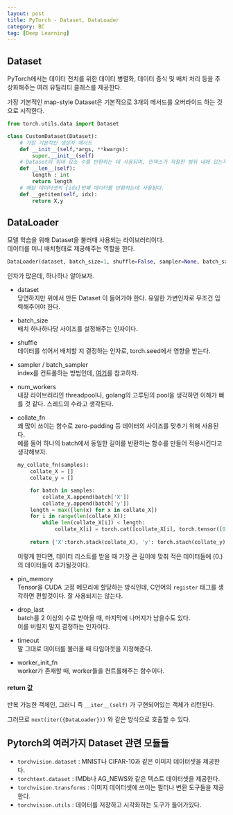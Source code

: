 ```yaml
---
layout: post
title: PyTorch - Dataset, DataLoader
category: BC
tag: [Deep Learning] 
---
```



## Dataset

PyTorch에서는 데이터 전치를 위한 데이터 병렬화, 데이터 증식 및 배치 처리 등을 추상화해주는 여러 유틸리티 클래스를 제공한다.  

가장 기본적인 map-style Dataset은 기본적으로 3개의 메서드를 오버라이드 하는 것으로 시작한다.  

```python
from torch.utils.data import Dataset

class CustomDataset(Dataset):
    # 가장 기본적인 생성자 메서드
    def __init__(self,*args, **kwargs):
        super.__init__(self)
    # Dataset의 최대 요소 수를 반환하는 데 사용되며, 인덱스가 적절한 범위 내에 있는지 확인하는 용도로도 호출된다.  
    def __len__(self):
        length : int
        return length
    # 해당 데이터셋의 {idx}번째 데이터를 반환하는데 사용된다.  
    def __getitem(self, idx):
        return X,y
```

## DataLoader

모델 학습을 위해 Dataset을 불러때 사용되는 라이브러리이다.  
데이터를 미니 배치형태로 제공해주는 역할을 한다.  

```py
DataLoader(dataset, batch_size=1, shuffle=False, sampler=None, batch_sampler=None, num_workers=0, collate_fn=None, pin_memory=False, drop_last=False, timeout=0, worker_init_fn=None)
```

인자가 많은데, 하나하나 알아보자.  

- dataset  
    당연하지만 위에서 만든 Dataset 이 들어가야 한다. 유일한 가변인자로 무조건 입력해주어야 한다.  

- batch_size  
    배치 하나하나당 사이즈를 설정해주는 인자이다.  

- shuffle  
    데이터를 섞어서 배치할 지 결정하는 인자로, torch.seed에서 영향을 받는다.  
- sampler / batch_sampler  
    index를 컨트롤하는 방법인데, [여기](https://towardsdatascience.com/pytorch-basics-sampling-samplers-2a0f29f0bf2a)를 참고하자.  
- num_workers  
    내장 라이브러리인 threadpool나, golang의 고루틴의 pool을 생각하면 이해가 빠를 것 같다. 스레드의 수라고 생각된다.  
- collate_fn  
    꽤 많이 쓰이는 함수로 zero-padding 등 데이터의 사이즈를 맞추기 위해 사용된다.  
    예를 들어 하나의 batch에서 동일한 길이를 반환하는 함수를 만들어 적용시킨다고 생각해보자.  

    ```py
    my_collate_fn(samples):
        collate_X = []
        collate_y = []

        for batch in samples:
            collate_X.append(batch['X'])
            collate_y.append(batch['y'])
        length = max([len(x) for x in collate_X])
        for i in range(len(collate_X)):
            while len(collate_X[i]) < length:
                collate_X[i] = torch.cat([collate_X[i], torch.tensor([0.])])
        
        return {'X':torch.stack(collate_X), 'y': torch.stach(collate_y)}  
    ```  
    이렇게 한다면, 데이터 리스트를 받을 때 가장 큰 길이에 맞춰 적은 데이터들에 (0.) 의 데이터들이 추가될것이다.  

- pin_memory  
    Tensor을 CUDA 고정 메모리에 할당하는 방식인데, C언어의 `register` 태그를 생각하면 편할것이다. 잘 사용되지는 않는다.    
- drop_last  
    batch를 2 이상의 수로 받아올 때, 마지막에 나머지가 남을수도 있다.  
    이를 버릴지 말지 결정하는 인자이다.  
- timeout  
    말 그대로 데이터를 불러올 때 타임아웃을 지정해준다.  
- worker_init_fn  
    worker가 존재할 때, worker들을 컨트롤해주는 함수이다.  

#### return 값  

반복 가능한 객체인, 그러니 즉 `__iter__(self)` 가 구현되어있는 객체가 리턴된다.  

그러므로 `next(iter({DataLoader}))` 와 같은 방식으로 호출할 수 있다.  

## Pytorch의 여러가지 Dataset 관련 모듈들  

- `torchvision.dataset` : MNIST나 CIFAR-10과 같은 이미지 데이터셋을 제공한다.  
- `torchtext.dataset` : IMDb나 AG_NEWS와 같은 텍스트 데이터셋을 제공한다.  
- `torchvision.transforms` : 이미지 데이터셋에 쓰이는 필터나 변환 도구들을 제공한다.  
- `torchvision.utils` : 데이터를 저장하고 시각화하는 도구가 들어가있다.  

